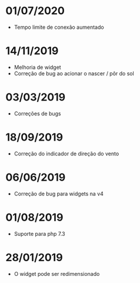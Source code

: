 # 01/07/2020

- Tempo limite de conexão aumentado

# 14/11/2019

- Melhoria de widget
- Correção de bug ao acionar o nascer / pôr do sol

# 03/03/2019

- Correções de bugs

# 18/09/2019

- Correção do indicador de direção do vento

# 06/06/2019

- Correção de bug para widgets na v4

# 01/08/2019

- Suporte para php 7.3

# 28/01/2019

- O widget pode ser redimensionado
